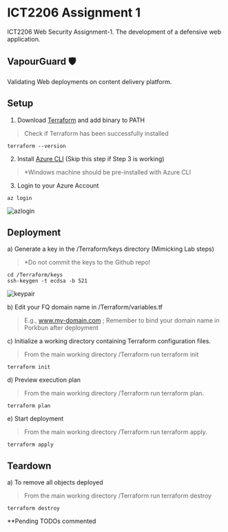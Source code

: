 # ICT2206 Assignment 1
ICT2206 Web Security Assignment-1. The development of a defensive web application.

## VapourGuard 🛡️
Validating Web deployments on content delivery platform.

## Setup
1. Download [Terraform](https://learn.hashicorp.com/tutorials/terraform/install-cli) and add binary to PATH <br />
> Check if Terraform has been successfully installed <br />
```
terraform --version
```
2. Install [Azure CLI](https://learn.microsoft.com/en-us/cli/azure/install-azure-cli-windows?tabs=azure-cli) (Skip this step if Step 3 is working)
> *Windows machine should be pre-installed with Azure CLI

3. Login to your Azure Account
```
az login
```
![azlogin](https://github.com/mingwei1744/ICT2206-VapourGuard/blob/main/Images/azlogin.png)

## Deployment
a) Generate a key in the /Terraform/keys directory (Mimicking Lab steps)
> *Do not commit the keys to the Github repo! 
```
cd /Terraform/keys
ssh-keygen -t ecdsa -b 521
```
![keypair](https://github.com/mingwei1744/ICT2206-VapourGuard/blob/main/Images/keypair.png)

b) Edit your FQ domain name in /Terraform/variables.tf
> E.g., www.my-domain.com ; Remember to bind your domain name in Porkbun after deployment

c) Initialize a working directory containing Terraform configuration files.
> From the main working directory /Terraform run terraform init
```
terraform init
```

d) Preview execution plan
> From the main working directory /Terraform run terraform plan.
```
terraform plan
```

e) Start deployment
> From the main working directory /Terraform run terraform apply.
```
terraform apply
```

## Teardown
a) To remove all objects deployed
> From the main working directory /Terraform run terraform destroy
```
terraform destroy
```


**Pending TODOs commented
